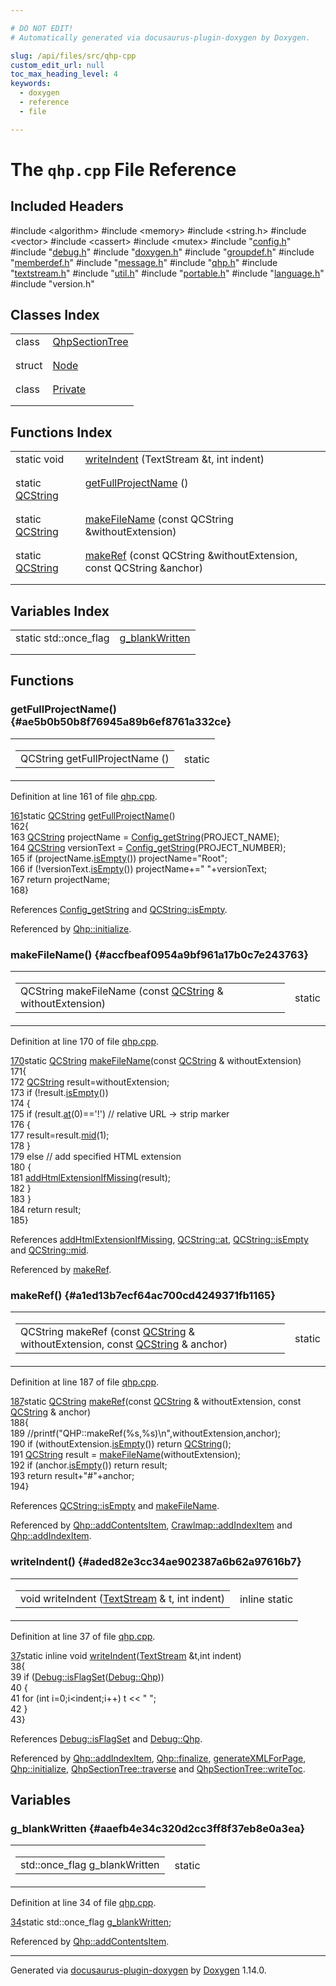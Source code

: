 ```yaml
---

# DO NOT EDIT!
# Automatically generated via docusaurus-plugin-doxygen by Doxygen.

slug: /api/files/src/qhp-cpp
custom_edit_url: null
toc_max_heading_level: 4
keywords:
  - doxygen
  - reference
  - file

---
```


<div class="doxyPage">

# The `qhp.cpp` File Reference



## Included Headers

<div class="doxyIncludesList">#include &lt;algorithm&gt;
#include &lt;memory&gt;
#include &lt;string.h&gt;
#include &lt;vector&gt;
#include &lt;cassert&gt;
#include &lt;mutex&gt;
#include "<a href="/web-doxygen/docs/api/files/src/config-h">config.h</a>"
#include "<a href="/web-doxygen/docs/api/files/src/debug-h">debug.h</a>"
#include "<a href="/web-doxygen/docs/api/files/src/doxygen-h">doxygen.h</a>"
#include "<a href="/web-doxygen/docs/api/files/src/groupdef-h">groupdef.h</a>"
#include "<a href="/web-doxygen/docs/api/files/src/memberdef-h">memberdef.h</a>"
#include "<a href="/web-doxygen/docs/api/files/src/message-h">message.h</a>"
#include "<a href="/web-doxygen/docs/api/files/src/qhp-h">qhp.h</a>"
#include "<a href="/web-doxygen/docs/api/files/src/textstream-h">textstream.h</a>"
#include "<a href="/web-doxygen/docs/api/files/src/util-h">util.h</a>"
#include "<a href="/web-doxygen/docs/api/files/src/portable-h">portable.h</a>"
#include "<a href="/web-doxygen/docs/api/files/src/language-h">language.h</a>"
#include "version.h"
</div>

## Classes Index

<table class="doxyMembersIndex">

<tr class="doxyMemberIndexItem">
<td class="doxyMemberIndexItemType" align="left" valign="top">class</td>
<td class="doxyMemberIndexItemName" align="left" valign="top"><a href="/web-doxygen/docs/api/classes/qhpsectiontree">QhpSectionTree</a></td>
</tr>
<tr class="doxyMemberIndexDescription">
<td class="doxyMemberIndexDescriptionLeft"></td>
<td class="doxyMemberIndexDescriptionRight">
</td>
</tr>
<tr class="doxyMemberIndexSeparator">
<td class="doxyMemberIndexSeparator" colspan="2"></td>
</tr>

<tr class="doxyMemberIndexItem">
<td class="doxyMemberIndexItemType" align="left" valign="top">struct</td>
<td class="doxyMemberIndexItemName" align="left" valign="top"><a href="/web-doxygen/docs/api/structs/qhpsectiontree/node">Node</a></td>
</tr>
<tr class="doxyMemberIndexDescription">
<td class="doxyMemberIndexDescriptionLeft"></td>
<td class="doxyMemberIndexDescriptionRight">
</td>
</tr>
<tr class="doxyMemberIndexSeparator">
<td class="doxyMemberIndexSeparator" colspan="2"></td>
</tr>

<tr class="doxyMemberIndexItem">
<td class="doxyMemberIndexItemType" align="left" valign="top">class</td>
<td class="doxyMemberIndexItemName" align="left" valign="top"><a href="/web-doxygen/docs/api/classes/qhp/private">Private</a></td>
</tr>
<tr class="doxyMemberIndexDescription">
<td class="doxyMemberIndexDescriptionLeft"></td>
<td class="doxyMemberIndexDescriptionRight">
</td>
</tr>
<tr class="doxyMemberIndexSeparator">
<td class="doxyMemberIndexSeparator" colspan="2"></td>
</tr>

</table>

## Functions Index

<table class="doxyMembersIndex">

<tr class="doxyMemberIndexItem">
<td class="doxyMemberIndexItemType" align="left" valign="top">static void</td>
<td class="doxyMemberIndexItemName" align="left" valign="top"><a href="#aded82e3cc34ae902387a6b62a97616b7">writeIndent</a> (TextStream &amp;t, int indent)</td>
</tr>
<tr class="doxyMemberIndexDescription">
<td class="doxyMemberIndexDescriptionLeft"></td>
<td class="doxyMemberIndexDescriptionRight">
</td>
</tr>
<tr class="doxyMemberIndexSeparator">
<td class="doxyMemberIndexSeparator" colspan="2"></td>
</tr>

<tr class="doxyMemberIndexItem">
<td class="doxyMemberIndexItemType" align="left" valign="top">static <a href="/web-doxygen/docs/api/classes/qcstring">QCString</a></td>
<td class="doxyMemberIndexItemName" align="left" valign="top"><a href="#ae5b0b50b8f76945a89b6ef8761a332ce">getFullProjectName</a> ()</td>
</tr>
<tr class="doxyMemberIndexDescription">
<td class="doxyMemberIndexDescriptionLeft"></td>
<td class="doxyMemberIndexDescriptionRight">
</td>
</tr>
<tr class="doxyMemberIndexSeparator">
<td class="doxyMemberIndexSeparator" colspan="2"></td>
</tr>

<tr class="doxyMemberIndexItem">
<td class="doxyMemberIndexItemType" align="left" valign="top">static <a href="/web-doxygen/docs/api/classes/qcstring">QCString</a></td>
<td class="doxyMemberIndexItemName" align="left" valign="top"><a href="#accfbeaf0954a9bf961a17b0c7e243763">makeFileName</a> (const QCString &amp;withoutExtension)</td>
</tr>
<tr class="doxyMemberIndexDescription">
<td class="doxyMemberIndexDescriptionLeft"></td>
<td class="doxyMemberIndexDescriptionRight">
</td>
</tr>
<tr class="doxyMemberIndexSeparator">
<td class="doxyMemberIndexSeparator" colspan="2"></td>
</tr>

<tr class="doxyMemberIndexItem">
<td class="doxyMemberIndexItemType" align="left" valign="top">static <a href="/web-doxygen/docs/api/classes/qcstring">QCString</a></td>
<td class="doxyMemberIndexItemName" align="left" valign="top"><a href="#a1ed13b7ecf64ac700cd4249371fb1165">makeRef</a> (const QCString &amp;withoutExtension, const QCString &amp;anchor)</td>
</tr>
<tr class="doxyMemberIndexDescription">
<td class="doxyMemberIndexDescriptionLeft"></td>
<td class="doxyMemberIndexDescriptionRight">
</td>
</tr>
<tr class="doxyMemberIndexSeparator">
<td class="doxyMemberIndexSeparator" colspan="2"></td>
</tr>

</table>

## Variables Index

<table class="doxyMembersIndex">

<tr class="doxyMemberIndexItem">
<td class="doxyMemberIndexItemType" align="left" valign="top">static std::once_flag</td>
<td class="doxyMemberIndexItemName" align="left" valign="top"><a href="#aaefb4e34c320d2cc3ff8f37eb8e0a3ea">g_blankWritten</a></td>
</tr>
<tr class="doxyMemberIndexDescription">
<td class="doxyMemberIndexDescriptionLeft"></td>
<td class="doxyMemberIndexDescriptionRight">
</td>
</tr>
<tr class="doxyMemberIndexSeparator">
<td class="doxyMemberIndexSeparator" colspan="2"></td>
</tr>

</table>


<div class="doxySectionDef">

## Functions

### getFullProjectName() {#ae5b0b50b8f76945a89b6ef8761a332ce}

<div class="doxyMemberItem">
<div class="doxyMemberProto">
<table class="doxyMemberLabels">
<tr class="doxyMemberLabels">
<td class="doxyMemberLabelsLeft">
<table class="doxyMemberName">
<tr>
<td class="doxyMemberName">QCString getFullProjectName ()</td>
</tr>
</table>
</td>
<td class="doxyMemberLabelsRight">
<span class="doxyMemberLabels">
<span class="doxyMemberLabel static">static</span>
</span>
</td>
</tr>
</table>
</div>
<div class="doxyMemberDoc">



<p>Definition at line 161 of file <a href="/web-doxygen/docs/api/files/src/qhp-cpp">qhp.cpp</a>.</p>


<div class="doxyProgramListing">

<div class="doxyCodeLine"><span class="doxyLineNumber"><a href="#ae5b0b50b8f76945a89b6ef8761a332ce">161</a></span><span class="doxyLineContent"><span class="doxyHighlightKeyword">static</span><span class="doxyHighlight"> <a href="/web-doxygen/docs/api/classes/qcstring">QCString</a> <a href="#ae5b0b50b8f76945a89b6ef8761a332ce">getFullProjectName</a>()</span></span></div>
<div class="doxyCodeLine"><span class="doxyLineNumber">162</span><span class="doxyLineContent"><span class="doxyHighlight">{</span></span></div>
<div class="doxyCodeLine"><span class="doxyLineNumber">163</span><span class="doxyLineContent"><span class="doxyHighlight">  <a href="/web-doxygen/docs/api/classes/qcstring">QCString</a> projectName = <a href="/web-doxygen/docs/api/files/src/config-h/#a737741e6991bdb5694a50075437a9d89">Config_getString</a>(PROJECT_NAME);</span></span></div>
<div class="doxyCodeLine"><span class="doxyLineNumber">164</span><span class="doxyLineContent"><span class="doxyHighlight">  <a href="/web-doxygen/docs/api/classes/qcstring">QCString</a> versionText = <a href="/web-doxygen/docs/api/files/src/config-h/#a737741e6991bdb5694a50075437a9d89">Config_getString</a>(PROJECT_NUMBER);</span></span></div>
<div class="doxyCodeLine"><span class="doxyLineNumber">165</span><span class="doxyLineContent"><span class="doxyHighlight">  </span><span class="doxyHighlightKeywordFlow">if</span><span class="doxyHighlight"> (projectName.<a href="/web-doxygen/docs/api/classes/qcstring/#a621c4090d69ad7d05ef8e5234376c3d8">isEmpty</a>()) projectName=</span><span class="doxyHighlightStringLiteral">"Root"</span><span class="doxyHighlight">;</span></span></div>
<div class="doxyCodeLine"><span class="doxyLineNumber">166</span><span class="doxyLineContent"><span class="doxyHighlight">  </span><span class="doxyHighlightKeywordFlow">if</span><span class="doxyHighlight"> (!versionText.<a href="/web-doxygen/docs/api/classes/qcstring/#a621c4090d69ad7d05ef8e5234376c3d8">isEmpty</a>()) projectName+=</span><span class="doxyHighlightStringLiteral">" "</span><span class="doxyHighlight">+versionText;</span></span></div>
<div class="doxyCodeLine"><span class="doxyLineNumber">167</span><span class="doxyLineContent"><span class="doxyHighlight">  </span><span class="doxyHighlightKeywordFlow">return</span><span class="doxyHighlight"> projectName;</span></span></div>
<div class="doxyCodeLine"><span class="doxyLineNumber">168</span><span class="doxyLineContent"><span class="doxyHighlight">}</span></span></div>

</div>


<p>References <a href="/web-doxygen/docs/api/files/src/config-h/#a737741e6991bdb5694a50075437a9d89">Config_getString</a> and <a href="/web-doxygen/docs/api/classes/qcstring/#a621c4090d69ad7d05ef8e5234376c3d8">QCString::isEmpty</a>.</p>


<p>Referenced by <a href="/web-doxygen/docs/api/classes/qhp/#a7ee6480507e32d9142ec04d4e499ae7e">Qhp::initialize</a>.</p>

</div>
</div>

### makeFileName() {#accfbeaf0954a9bf961a17b0c7e243763}

<div class="doxyMemberItem">
<div class="doxyMemberProto">
<table class="doxyMemberLabels">
<tr class="doxyMemberLabels">
<td class="doxyMemberLabelsLeft">
<table class="doxyMemberName">
<tr>
<td class="doxyMemberName">QCString makeFileName (const <a href="/web-doxygen/docs/api/classes/qcstring">QCString</a> &amp; withoutExtension)</td>
</tr>
</table>
</td>
<td class="doxyMemberLabelsRight">
<span class="doxyMemberLabels">
<span class="doxyMemberLabel static">static</span>
</span>
</td>
</tr>
</table>
</div>
<div class="doxyMemberDoc">



<p>Definition at line 170 of file <a href="/web-doxygen/docs/api/files/src/qhp-cpp">qhp.cpp</a>.</p>


<div class="doxyProgramListing">

<div class="doxyCodeLine"><span class="doxyLineNumber"><a href="#accfbeaf0954a9bf961a17b0c7e243763">170</a></span><span class="doxyLineContent"><span class="doxyHighlightKeyword">static</span><span class="doxyHighlight"> <a href="/web-doxygen/docs/api/classes/qcstring">QCString</a> <a href="#accfbeaf0954a9bf961a17b0c7e243763">makeFileName</a>(</span><span class="doxyHighlightKeyword">const</span><span class="doxyHighlight"> <a href="/web-doxygen/docs/api/classes/qcstring">QCString</a> &amp; withoutExtension)</span></span></div>
<div class="doxyCodeLine"><span class="doxyLineNumber">171</span><span class="doxyLineContent"><span class="doxyHighlight">{</span></span></div>
<div class="doxyCodeLine"><span class="doxyLineNumber">172</span><span class="doxyLineContent"><span class="doxyHighlight">  <a href="/web-doxygen/docs/api/classes/qcstring">QCString</a> result=withoutExtension;</span></span></div>
<div class="doxyCodeLine"><span class="doxyLineNumber">173</span><span class="doxyLineContent"><span class="doxyHighlight">  </span><span class="doxyHighlightKeywordFlow">if</span><span class="doxyHighlight"> (!result.<a href="/web-doxygen/docs/api/classes/qcstring/#a621c4090d69ad7d05ef8e5234376c3d8">isEmpty</a>())</span></span></div>
<div class="doxyCodeLine"><span class="doxyLineNumber">174</span><span class="doxyLineContent"><span class="doxyHighlight">  {</span></span></div>
<div class="doxyCodeLine"><span class="doxyLineNumber">175</span><span class="doxyLineContent"><span class="doxyHighlight">    </span><span class="doxyHighlightKeywordFlow">if</span><span class="doxyHighlight"> (result.<a href="/web-doxygen/docs/api/classes/qcstring/#a4c8be5d062cc14919b53ff0a3c8f9a4f">at</a>(0)==</span><span class="doxyHighlightCharLiteral">'!'</span><span class="doxyHighlight">) </span><span class="doxyHighlightComment">// relative URL -&gt; strip marker</span></span></div>
<div class="doxyCodeLine"><span class="doxyLineNumber">176</span><span class="doxyLineContent"><span class="doxyHighlight">    {</span></span></div>
<div class="doxyCodeLine"><span class="doxyLineNumber">177</span><span class="doxyLineContent"><span class="doxyHighlight">      result=result.<a href="/web-doxygen/docs/api/classes/qcstring/#a27136caf9c0bc4daca574cda6f113551">mid</a>(1);</span></span></div>
<div class="doxyCodeLine"><span class="doxyLineNumber">178</span><span class="doxyLineContent"><span class="doxyHighlight">    }</span></span></div>
<div class="doxyCodeLine"><span class="doxyLineNumber">179</span><span class="doxyLineContent"><span class="doxyHighlight">    </span><span class="doxyHighlightKeywordFlow">else</span><span class="doxyHighlight"> </span><span class="doxyHighlightComment">// add specified HTML extension</span></span></div>
<div class="doxyCodeLine"><span class="doxyLineNumber">180</span><span class="doxyLineContent"><span class="doxyHighlight">    {</span></span></div>
<div class="doxyCodeLine"><span class="doxyLineNumber">181</span><span class="doxyLineContent"><span class="doxyHighlight">      <a href="/web-doxygen/docs/api/files/src/util-cpp/#afeb116177e3265cffe5a3b810461194f">addHtmlExtensionIfMissing</a>(result);</span></span></div>
<div class="doxyCodeLine"><span class="doxyLineNumber">182</span><span class="doxyLineContent"><span class="doxyHighlight">    }</span></span></div>
<div class="doxyCodeLine"><span class="doxyLineNumber">183</span><span class="doxyLineContent"><span class="doxyHighlight">  }</span></span></div>
<div class="doxyCodeLine"><span class="doxyLineNumber">184</span><span class="doxyLineContent"><span class="doxyHighlight">  </span><span class="doxyHighlightKeywordFlow">return</span><span class="doxyHighlight"> result;</span></span></div>
<div class="doxyCodeLine"><span class="doxyLineNumber">185</span><span class="doxyLineContent"><span class="doxyHighlight">}</span></span></div>

</div>


<p>References <a href="/web-doxygen/docs/api/files/src/util-cpp/#afeb116177e3265cffe5a3b810461194f">addHtmlExtensionIfMissing</a>, <a href="/web-doxygen/docs/api/classes/qcstring/#a4c8be5d062cc14919b53ff0a3c8f9a4f">QCString::at</a>, <a href="/web-doxygen/docs/api/classes/qcstring/#a621c4090d69ad7d05ef8e5234376c3d8">QCString::isEmpty</a> and <a href="/web-doxygen/docs/api/classes/qcstring/#a27136caf9c0bc4daca574cda6f113551">QCString::mid</a>.</p>


<p>Referenced by <a href="#a1ed13b7ecf64ac700cd4249371fb1165">makeRef</a>.</p>

</div>
</div>

### makeRef() {#a1ed13b7ecf64ac700cd4249371fb1165}

<div class="doxyMemberItem">
<div class="doxyMemberProto">
<table class="doxyMemberLabels">
<tr class="doxyMemberLabels">
<td class="doxyMemberLabelsLeft">
<table class="doxyMemberName">
<tr>
<td class="doxyMemberName">QCString makeRef (const <a href="/web-doxygen/docs/api/classes/qcstring">QCString</a> &amp; withoutExtension, const <a href="/web-doxygen/docs/api/classes/qcstring">QCString</a> &amp; anchor)</td>
</tr>
</table>
</td>
<td class="doxyMemberLabelsRight">
<span class="doxyMemberLabels">
<span class="doxyMemberLabel static">static</span>
</span>
</td>
</tr>
</table>
</div>
<div class="doxyMemberDoc">



<p>Definition at line 187 of file <a href="/web-doxygen/docs/api/files/src/qhp-cpp">qhp.cpp</a>.</p>


<div class="doxyProgramListing">

<div class="doxyCodeLine"><span class="doxyLineNumber"><a href="#a1ed13b7ecf64ac700cd4249371fb1165">187</a></span><span class="doxyLineContent"><span class="doxyHighlightKeyword">static</span><span class="doxyHighlight"> <a href="/web-doxygen/docs/api/classes/qcstring">QCString</a> <a href="#a1ed13b7ecf64ac700cd4249371fb1165">makeRef</a>(</span><span class="doxyHighlightKeyword">const</span><span class="doxyHighlight"> <a href="/web-doxygen/docs/api/classes/qcstring">QCString</a> &amp; withoutExtension, </span><span class="doxyHighlightKeyword">const</span><span class="doxyHighlight"> <a href="/web-doxygen/docs/api/classes/qcstring">QCString</a> &amp; anchor)</span></span></div>
<div class="doxyCodeLine"><span class="doxyLineNumber">188</span><span class="doxyLineContent"><span class="doxyHighlight">{</span></span></div>
<div class="doxyCodeLine"><span class="doxyLineNumber">189</span><span class="doxyLineContent"><span class="doxyHighlight">  </span><span class="doxyHighlightComment">//printf("QHP::makeRef(%s,%s)\n",withoutExtension,anchor);</span></span></div>
<div class="doxyCodeLine"><span class="doxyLineNumber">190</span><span class="doxyLineContent"><span class="doxyHighlight">  </span><span class="doxyHighlightKeywordFlow">if</span><span class="doxyHighlight"> (withoutExtension.<a href="/web-doxygen/docs/api/classes/qcstring/#a621c4090d69ad7d05ef8e5234376c3d8">isEmpty</a>()) </span><span class="doxyHighlightKeywordFlow">return</span><span class="doxyHighlight"> <a href="/web-doxygen/docs/api/classes/qcstring">QCString</a>();</span></span></div>
<div class="doxyCodeLine"><span class="doxyLineNumber">191</span><span class="doxyLineContent"><span class="doxyHighlight">  <a href="/web-doxygen/docs/api/classes/qcstring">QCString</a> result = <a href="#accfbeaf0954a9bf961a17b0c7e243763">makeFileName</a>(withoutExtension);</span></span></div>
<div class="doxyCodeLine"><span class="doxyLineNumber">192</span><span class="doxyLineContent"><span class="doxyHighlight">  </span><span class="doxyHighlightKeywordFlow">if</span><span class="doxyHighlight"> (anchor.<a href="/web-doxygen/docs/api/classes/qcstring/#a621c4090d69ad7d05ef8e5234376c3d8">isEmpty</a>()) </span><span class="doxyHighlightKeywordFlow">return</span><span class="doxyHighlight"> result;</span></span></div>
<div class="doxyCodeLine"><span class="doxyLineNumber">193</span><span class="doxyLineContent"><span class="doxyHighlight">  </span><span class="doxyHighlightKeywordFlow">return</span><span class="doxyHighlight"> result+</span><span class="doxyHighlightStringLiteral">"#"</span><span class="doxyHighlight">+anchor;</span></span></div>
<div class="doxyCodeLine"><span class="doxyLineNumber">194</span><span class="doxyLineContent"><span class="doxyHighlight">}</span></span></div>

</div>


<p>References <a href="/web-doxygen/docs/api/classes/qcstring/#a621c4090d69ad7d05ef8e5234376c3d8">QCString::isEmpty</a> and <a href="#accfbeaf0954a9bf961a17b0c7e243763">makeFileName</a>.</p>


<p>Referenced by <a href="/web-doxygen/docs/api/classes/qhp/#ad187b30da8187b859054c6271108b660">Qhp::addContentsItem</a>, <a href="/web-doxygen/docs/api/classes/crawlmap/#af14459516bd2c63e2637f45b668fd676">Crawlmap::addIndexItem</a> and <a href="/web-doxygen/docs/api/classes/qhp/#afdd0e586dc670e184d23bf80c880f0cf">Qhp::addIndexItem</a>.</p>

</div>
</div>

### writeIndent() {#aded82e3cc34ae902387a6b62a97616b7}

<div class="doxyMemberItem">
<div class="doxyMemberProto">
<table class="doxyMemberLabels">
<tr class="doxyMemberLabels">
<td class="doxyMemberLabelsLeft">
<table class="doxyMemberName">
<tr>
<td class="doxyMemberName">void writeIndent (<a href="/web-doxygen/docs/api/classes/textstream">TextStream</a> &amp; t, int indent)</td>
</tr>
</table>
</td>
<td class="doxyMemberLabelsRight">
<span class="doxyMemberLabels">
<span class="doxyMemberLabel inline">inline</span>
<span class="doxyMemberLabel static">static</span>
</span>
</td>
</tr>
</table>
</div>
<div class="doxyMemberDoc">



<p>Definition at line 37 of file <a href="/web-doxygen/docs/api/files/src/qhp-cpp">qhp.cpp</a>.</p>


<div class="doxyProgramListing">

<div class="doxyCodeLine"><span class="doxyLineNumber"><a href="#aded82e3cc34ae902387a6b62a97616b7">37</a></span><span class="doxyLineContent"><span class="doxyHighlightKeyword">static</span><span class="doxyHighlight"> </span><span class="doxyHighlightKeyword">inline</span><span class="doxyHighlight"> </span><span class="doxyHighlightKeywordType">void</span><span class="doxyHighlight"> <a href="#aded82e3cc34ae902387a6b62a97616b7">writeIndent</a>(<a href="/web-doxygen/docs/api/classes/textstream">TextStream</a> &amp;t,</span><span class="doxyHighlightKeywordType">int</span><span class="doxyHighlight"> indent)</span></span></div>
<div class="doxyCodeLine"><span class="doxyLineNumber">38</span><span class="doxyLineContent"><span class="doxyHighlight">{</span></span></div>
<div class="doxyCodeLine"><span class="doxyLineNumber">39</span><span class="doxyLineContent"><span class="doxyHighlight">  </span><span class="doxyHighlightKeywordFlow">if</span><span class="doxyHighlight"> (<a href="/web-doxygen/docs/api/classes/debug/#a96e9401783e852c91f341b3f98198061">Debug::isFlagSet</a>(<a href="/web-doxygen/docs/api/classes/debug/#a1c3f4696cf44a23f41e034323c426f7dad9460df52aaeff184624ce6b5a5360e2">Debug::Qhp</a>))</span></span></div>
<div class="doxyCodeLine"><span class="doxyLineNumber">40</span><span class="doxyLineContent"><span class="doxyHighlight">  {</span></span></div>
<div class="doxyCodeLine"><span class="doxyLineNumber">41</span><span class="doxyLineContent"><span class="doxyHighlight">    </span><span class="doxyHighlightKeywordFlow">for</span><span class="doxyHighlight"> (</span><span class="doxyHighlightKeywordType">int</span><span class="doxyHighlight"> i=0;i&lt;indent;i++) t &lt;&lt; </span><span class="doxyHighlightStringLiteral">"  "</span><span class="doxyHighlight">;</span></span></div>
<div class="doxyCodeLine"><span class="doxyLineNumber">42</span><span class="doxyLineContent"><span class="doxyHighlight">  }</span></span></div>
<div class="doxyCodeLine"><span class="doxyLineNumber">43</span><span class="doxyLineContent"><span class="doxyHighlight">}</span></span></div>

</div>


<p>References <a href="/web-doxygen/docs/api/classes/debug/#a96e9401783e852c91f341b3f98198061">Debug::isFlagSet</a> and <a href="/web-doxygen/docs/api/classes/debug/#a1c3f4696cf44a23f41e034323c426f7dad9460df52aaeff184624ce6b5a5360e2">Debug::Qhp</a>.</p>


<p>Referenced by <a href="/web-doxygen/docs/api/classes/qhp/#afdd0e586dc670e184d23bf80c880f0cf">Qhp::addIndexItem</a>, <a href="/web-doxygen/docs/api/classes/qhp/#a89942e1d21257702167ab30834b991cd">Qhp::finalize</a>, <a href="/web-doxygen/docs/api/files/src/xmlgen-cpp/#afa324f7a9171409ff704f91dd087e8de">generateXMLForPage</a>, <a href="/web-doxygen/docs/api/classes/qhp/#a7ee6480507e32d9142ec04d4e499ae7e">Qhp::initialize</a>, <a href="/web-doxygen/docs/api/classes/qhpsectiontree/#a9a072680707ccb788470b5463a984c38">QhpSectionTree::traverse</a> and <a href="/web-doxygen/docs/api/classes/qhpsectiontree/#a6e807fd7b2edf13ef2d02669c2b61569">QhpSectionTree::writeToc</a>.</p>

</div>
</div>

</div>

<div class="doxySectionDef">

## Variables

### g\_blankWritten {#aaefb4e34c320d2cc3ff8f37eb8e0a3ea}

<div class="doxyMemberItem">
<div class="doxyMemberProto">
<table class="doxyMemberLabels">
<tr class="doxyMemberLabels">
<td class="doxyMemberLabelsLeft">
<table class="doxyMemberName">
<tr>
<td class="doxyMemberName">std::once_flag g_blankWritten</td>
</tr>
</table>
</td>
<td class="doxyMemberLabelsRight">
<span class="doxyMemberLabels">
<span class="doxyMemberLabel static">static</span>
</span>
</td>
</tr>
</table>
</div>
<div class="doxyMemberDoc">



<p>Definition at line 34 of file <a href="/web-doxygen/docs/api/files/src/qhp-cpp">qhp.cpp</a>.</p>


<div class="doxyProgramListing">

<div class="doxyCodeLine"><span class="doxyLineNumber"><a href="#aaefb4e34c320d2cc3ff8f37eb8e0a3ea">34</a></span><span class="doxyLineContent"><span class="doxyHighlightKeyword">static</span><span class="doxyHighlight"> std::once_flag <a href="#aaefb4e34c320d2cc3ff8f37eb8e0a3ea">g_blankWritten</a>;</span></span></div>

</div>


<p>Referenced by <a href="/web-doxygen/docs/api/classes/qhp/#ad187b30da8187b859054c6271108b660">Qhp::addContentsItem</a>.</p>

</div>
</div>

</div>

<hr/>

<p class="doxyGeneratedBy">Generated via <a href="https://github.com/xpack/docusaurus-plugin-doxygen">docusaurus-plugin-doxygen</a> by <a href="https://www.doxygen.nl">Doxygen</a> 1.14.0.</p>

</div>
